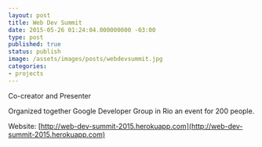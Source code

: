 ```yaml
---
layout: post
title: Web Dev Summit
date: 2015-05-26 01:24:04.000000000 -03:00
type: post
published: true
status: publish
image: /assets/images/posts/webdevsummit.jpg
categories:
- projects
---
```

Co-creator and Presenter
<!--more-->

Organized together Google Developer Group in Rio an event for 200 people.

Website: [http://web-dev-summit-2015.herokuapp.com](http://web-dev-summit-2015.herokuapp.com)